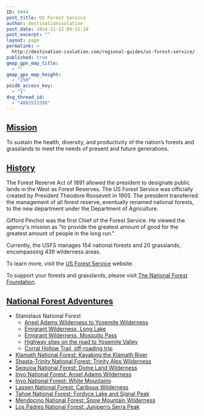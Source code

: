 ```yaml
---
ID: 9444
post_title: US Forest Service
author: destinationisolation
post_date: 2014-11-12 09:31:10
post_excerpt: ""
layout: page
permalink: >
  http://destination-isolation.com/regional-guides/us-forest-service/
published: true
gmap_gpx_map_title:
  - ""
gmap_gpx_map_height:
  - "250"
poidb_access_key:
  - "1"
dsq_thread_id:
  - "4883533398"
---
```

<h2><span style="text-decoration: underline;">Mission</span></h2>
To sustain the health, diversity, and productivity of the nation’s forests and grasslands to meet the needs of present and future generations.
<h2><span style="text-decoration: underline;">History</span></h2>
The Forest Reserve Act of 1891 allowed the president to designate public lands in the West as Forest Reserves. The US Forest Service was officially created by President Theodore Roosevelt in 1905. The president transferred the management of all forest reserve, eventually renamed national forests, to the new department under the Department of Agriculture.

Gifford Pinchot was the first Chief of the Forest Service. He viewed the agency's mission as "to provide the greatest amount of good for the greatest amount of people in the long run."

Currently, the USFS manages 154 national forests and 20 grasslands, encompassing 439 wilderness areas.

To learn more, visit the <a title="US Forest Service" href="http://www.fs.fed.us/learn/our-history" target="_blank">US Forest Service</a> website.

To support your forests and grasslands, please visit <a title="National Forest Foundation" href="http://www.nationalforests.org/" target="_blank">The National Forest Foundation</a>.
<h2><span style="text-decoration: underline;">National Forest Adventures</span></h2>
<ul>
	<li>Stanislaus National Forest
<ul>
	<li><a title="Seeking the Impossible: Solitude in Yosemite NP" href="http://destination-isolation.com/seeking-the-impossible-solitude-in-yosemite-np/">Ansel Adams Wilderness to Yosemite Wilderness</a></li>
	<li><a title="Long Way to Long Lake – Emigrant Wilderness: Stanislaus National Forest" href="http://destination-isolation.com/long-way-to-long-lake-emigrant-wilderness-sierra-nevada/">Emigrant Wilderness, Long Lake</a></li>
	<li><a title="Mosquito Pass, Emigrant Wilderness: Stanislaus National Forest" href="http://destination-isolation.com/swarms-of-mosquitoes-at-mosquito-pass/">Emigrant Wilderness, Mosquito Pass</a></li>
	<li><a title="Fire on High: Yosemite NP and Stanislaus NF" href="http://destination-isolation.com/fire-on-high-yosemite-np-and-stanislaus-nf/">Highway sites on the road to Yosemite Valley</a></li>
	<li><a title="Black Sheeps and Green Jeeps" href="http://destination-isolation.com/black-sheeps-and-green-jeeps/">Corral Hollow Trail, off-roading trip</a></li>
</ul>
</li>
	<li><a title="Kayaking the Klamath River" href="http://destination-isolation.com/kayaking-the-klamath-river/">Klamath National Forest: Kayaking the Klamath River</a></li>
	<li><a title="Trinity Alps Wilderness: Saving California and Relaxing" href="http://destination-isolation.com/saving-california-and-relaxing-in-the-trinity-alps-wilderness/">Shasta-Trinity National Forest: Trinity Alps Wilderness</a></li>
	<li><a title="Breaking Trail in Dome Land Wilderness: Sequoia National Forest" href="http://destination-isolation.com/breaking-trail-in-dome-land-wilderness-sequoia-national-forest/">Sequioa National Forest: Dome Land Wilderness</a></li>
	<li><a title="Shooting Ansel Adams Wilderness" href="http://destination-isolation.com/shooting-ansel-adams/">Inyo National Forest: Ansel Adams Wilderness</a></li>
	<li><a title="Exploring the White Mountains" href="http://destination-isolation.com/exploring-the-white-mountains/">Inyo National Forest: White Mountains</a></li>
	<li><a title="Linking Lakes in the Caribou Wilderness: Lassen National Forest" href="http://destination-isolation.com/linking-lakes-in-the-caribou-wilderness-of-the-cascades/">Lassen National Forest: Caribous Wilderness</a></li>
	<li><a title="Kayaking Fordyce Lake and Hiking Signal Peak in Tahoe National Forest" href="http://destination-isolation.com/kayaking-fordyce-lake-and-hiking-signal-peak-in-tahoe-national-forest/">Tahoe National Forest: Fordyce Lake and Signal Peak</a></li>
	<li><a title="[almost no] Snow Mountain Wilderness: Mendocino National Forest" href="http://destination-isolation.com/almost-no-snow-mountain/">Mendocino National Forest: Snow Mountain Wilderness</a></li>
	<li><a title="On-trail Bushwhacking: Los Padres National Forest" href="http://destination-isolation.com/on-trail-bushwhacking/">Los Padres National Forest: Juniperro Serra Peak</a></li>
</ul>